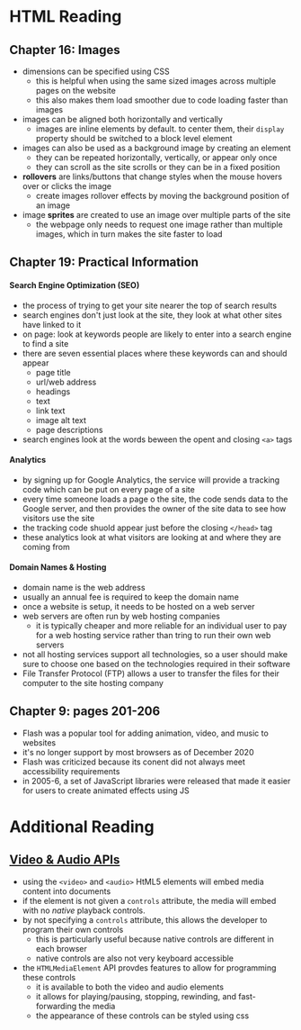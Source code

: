 # HTML Reading

## Chapter 16: Images
- dimensions can be specified using CSS
    - this is helpful when using the same sized images across multiple pages on the website
    - this also makes them load smoother due to code loading faster than images
- images can be aligned both horizontally and vertically
    - images are inline elements by default. to center them, their `display` property should be switched to a block level element
- images can also be used as a background image by creating an element
    - they can be repeated horizontally, vertically, or appear only once
    - they can scroll as the site scrolls or they can be in a fixed position
- **rollovers** are links/buttons that change styles when the mouse hovers over or clicks the image
    - create images rollover effects by moving the background position of an image
- image **sprites** are created to use an image over multiple parts of the site
    - the webpage only needs to request one image rather than multiple images, which in turn makes the site faster to load

## Chapter 19: Practical Information

#### Search Engine Optimization (SEO)
  - the process of trying to get your site nearer the top of search results
  - search engines don't just look at the site, they look at what other sites have linked to it
  - on page: look at keywords people are likely to enter into a search engine to find a site
  - there are seven essential places where these keywords can and should appear
      - page title
      - url/web address
      - headings
      - text
      - link text
      - image alt text
      - page descriptions
  - search engines look at the words beween the opent and closing `<a>` tags

#### Analytics
  - by signing up for Google Analytics, the service will provide a tracking code which can be put on every page of a site
  - every time someone loads a page o the site, the code sends data to the Google server, and then provides the owner of the site data to see how visitors use the site
  - the tracking code shuold appear just before the closing `</head>` tag
  - these analytics look at what visitors are looking at and where they are coming from

#### Domain Names & Hosting
  - domain name is the web address
  - usually an annual fee is required to keep the domain name
  - once a website is setup, it needs to be hosted on a web server
  - web servers are often run by web hosting companies
      - it is typically cheaper and more reliable for an individual user to pay for a web hosting service rather than tring to run their own web servers
  - not all hosting services support all technologies, so a user should make sure to choose one based on the technologies required in their software
  - File Transfer Protocol (FTP) allows a user to transfer the files for their computer to the site hosting company

## Chapter 9: pages 201-206
- Flash was a popular tool for adding animation, video, and music to websites
- it's no longer support by most browsers as of December 2020
- Flash was criticized because its conent did not always meet accessibility requirements
- in 2005-6, a set of JavaScript libraries were released that made it easier for users to create animated effects using JS


# Additional Reading
## [Video & Audio APIs](https://developer.mozilla.org/en-US/docs/Learn/JavaScript/Client-side_web_APIs/Video_and_audio_APIs)
- using the `<video>` and `<audio>` HtML5 elements will embed media content into documents
- if the element is not given a `controls` attribute, the media will embed with no *native* playback controls. 
- by not specifying a `controls` attribute, this allows the developer to program their own controls
    - this is particularly useful because native controls are different in each browser
    - native controls are also not very keyboard accessible
- the `HTMLMediaElement` API provdes features to allow for programming these controls
    - it is available to both the video and audio elements
    - it allows for playing/pausing, stopping, rewinding, and fast-forwarding the media
    - the appearance of these controls can be styled using css